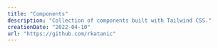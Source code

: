 ```yaml
---
title: "Components"
description: "Collection of components built with Tailwind CSS."
creationDate: "2022-04-10"
url: "https://github.com/rkatanic"
---
```

